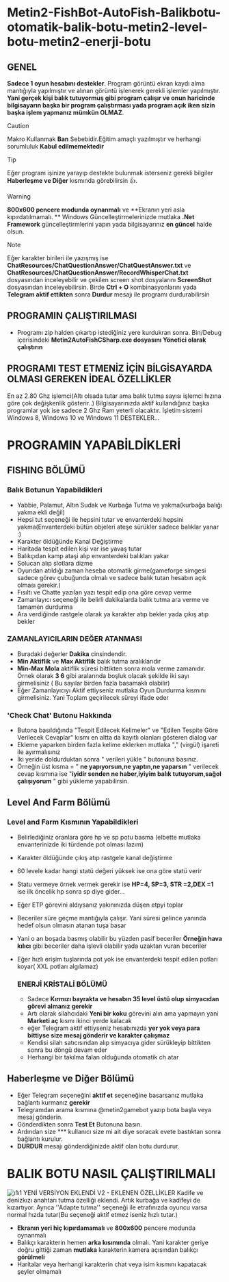 # Metin2-FishBot-AutoFish-Balikbotu-otomatik-balik-botu-metin2-level-botu-metin2-enerji-botu

## GENEL 

**Sadece 1 oyun hesabını destekler**. Program görüntü ekran kaydı alma mantığıyla yapılmıştır ve alınan görüntü işlenerek gerekli işlemler yapılmıştır. **Yani gerçek kişi balık tutuyormuş gibi program çalışır ve onun haricinde bilgisayarın başka bir program çalıştırması yada program açık iken sizin başka işlem yapmanız mümkün OLMAZ**.

> [!CAUTION]
> Makro Kullanmak **Ban** Sebebidir.Eğitim amaçlı yazılmıştır ve herhangi sorumluluk **Kabul edilmemektedir**


> [!TIP]
> Eğer program işinize yarayıp destekte bulunmak isterseniz gerekli bilgiler **Haberleşme ve Diğer** kısmında görebilirsin :+1:.


> [!WARNING]
> **800x600 pencere modunda oynanmalı** ve **Ekranın yeri asla kıpırdatılmamalı. **
> Windows Güncelleştirmelerinizde mutlaka **.Net Framework** güncelleştirmlerini yapın yada bilgisayarınız **en güncel** halde olsun.


> [!NOTE]
> Eğer karakter birileri ile yazışmış ise **ChatResources/ChatQuestionAnswer/ChatQuestAnswer.txt** ve
> **ChatResources/ChatQuestionAnswer/RecordWhisperChat.txt** dosyasından inceleyebilir
> ve çekilen screen shot dosyalarını **ScreenShot** dosyasından inceleyebilirsin.
> Birde **Ctrl + O** kombinasyonlarını yada **Telegram aktif ettikten** sonra
> **Durdur** mesajı ile programı durdurabilirsin



## PROGRAMIN ÇALIŞTIRILMASI
* Programı zip halden çıkartıp istediğiniz yere kurdukran sonra. Bin/Debug içerisindeki **Metin2AutoFishCSharp.exe dosyasını Yönetici olarak çalıştırın**

## PROGRAMI TEST ETMENİZ İÇİN BİLGİSAYARDA OLMASI GEREKEN İDEAL ÖZELLİKLER

En az 2.80 Ghz işlemci(Altı olsada tutar ama balık tutma sayısı işlemci hızına göre çok değişkenlik gösterir..)
Bilgisayarınızda aktif kullandığınız başka programlar yok ise sadece 2 Ghz Ram yeterli olacaktır.
İşletim sistemi Windows 8, Windows 10 ve Windows 11 DESTEKLER...

# PROGRAMIN YAPABİLDİKLERİ

## FISHING BÖLÜMÜ

### Balık Botunun Yapabildikleri

- Yabbie, Palamut, Altın Sudak ve Kurbağa Tutma ve yakma(kurbağa balığı yakma ekli değil)
- Hepsi tut seçeneği ile hepsini tutar ve envanterdeki hepsini yakma(Envanterdeki bütün objeleri ateşe sürükler sadece balıklar yanar :) 
- Karakter öldüğünde Kanal Değiştirme
- Haritada tespit edilen kişi var ise yavaş tutar
- Balıkçıdan kamp ataşi alıp envanterdeki balıkları yakar
- Solucan alıp slotlara dizme
- Oyundan atıldığı zaman heseba otomatik girme(gameforge simgesi sadece görev çubuğunda olmalı ve sadece balık tutan hesabın açık olması gerekir.)
- Fısıltı ve Chatte yazılan yazı tespit edip ona göre cevap verme
- Zamanlayıcı seçeneği ile belirli dakikalarda balık tutma ara verme ve tamamen durdurma
- Ara verdiğinde rastgele olarak ya karakter atıp bekler yada çıkış atıp bekler

 ### ZAMANLAYICILARIN DEĞER ATANMASI

 - Buradaki değerler **Dakika** cinsindendir.
 - **Min Aktiflik** ve **Max Aktiflik** balık tutma aralıklarıdır
 - **Min-Max Mola** aktiflik süresi bittikten sonra mola verme zamanıdır. Örnek olarak **3 6** gibi aralarında boşluk olacak şekilde iki sayı girmelisiniz ( Bu sayılar birden fazla basamaklı olabilir)
 - Eğer Zamanlayıcıyı Aktif ettiyseniz mutlaka Oyun Durdurma kısmını girmelisiniz. Yani Toplam geçirilecek süreyi ifade eder

   
  ### 'Check Chat' Butonu Hakkında

  - Butona basıldığında "Tespit Edilecek Kelimeler" ve "Edilen Tespite Göre Verilecek Cevaplar" kısmı en altta da kayıtlı olanları gösteren dialog var
  - Ekleme yaparken birden fazla kelime eklerken mutlaka "," (virgül) işareti ile ayırmalısınız
  - İki yeride doldurduktan sonra " verileri yükle " butonuna basınız.
  - Örneğin üst kısma = " **ne yapıyorsun,ne yaptın,ne yaparsın** " verilecek cevap kısmına ise "**iyidir senden ne haber,iyiyim balık tutuyorum,sağol çalışıyorum** " gibi yükleme yapabilirsin.

 ## Level And Farm Bölümü

 ### Level and Farm Kısmının Yapabildikleri

 - Belirlediğiniz oranlara göre hp ve sp potu basma (elbette mutlaka envanterinizde iki türdende pot olması lazım)
 - Karakter öldüğünde çıkış atıp rastgele kanal değiştirme
 - 60 levele kadar hangi statü değeri yüksek ise ona göre statü verir
 - Statu vermeye örnek vermek gerekir ise **HP=4, SP=3, STR =2,DEX =1** ise ilk öncelik hp sonra sp diye gider...
 - Eğer ETP görevini aldıysanız yakınınızda düşen etpyi toplar
 - Beceriler süre geçme mantığıyla çalışır. Yani süresi gelince yanında hedef olsun olmasın atanan tuşa basar
 - Yani o an boşada basmış olabilir bu yüzden pasif beceriler **Örneğin hava kılıcı** gibi beceriler daha işlevli olabilir yada uzaktan vuran beceriler
 - Eğer hızlı erişim tuşlarında pot yok ise envanterdeki tespit edilen potları koyar( XXL potları algılamaz)

   ### ENERJİ KRİSTALİ BÖLÜMÜ

   - Sadece **Kırmızı bayrakta ve hesabın 35 level üstü olup simyacıdan görevi almanız gerekir**
   - Artı olarak silahcıdaki **Yeni bir koku** görevini alın ama yapmayın yani **Marketi aç** kısmı ikinci yerde kalacak
   - eğer Telegram aktif ettiyseniz hesabınızda **yer yok veya para bittiyse size mesaj gönderir ve karakter çalışmaz**
   - Kendisi silah satıcısından alıp simyacıya gider sürükleyip bittikten sonra bu döngü devam eder
   - Herhangi bir takılma falan olduğunda otomatik ch atar
   
## Haberleşme ve Diğer Bölümü

- Eğer Telegram seçeneğini **aktif et** seçeneğine basarsanız mutlaka bağlantı kurmanız **gerekir**
- Telegramdan arama kısmına @metin2gamebot yazıp bota başla veya mesaj gönderin.
- Gönderdikten sonra **Test Et** Butonuna basın.
- Ardından size *** kullanıcı size mi ait diye soracak evete bastıktan sonra bağlantı kurulur.
- **DURDUR** mesajı gönderdiğinizde aktif olan botu durdurur.

# BALIK BOTU NASIL ÇALIŞTIRILMALI

![ı1ı1](https://github.com/user-attachments/assets/98d1c4ed-6728-4761-b873-b8842fe8c994)
YENİ VERSİYON EKLENDİ
V2 - EKLENEN ÖZELLİKLER
Kadife ve denizkızı anahtarı tutma özelliği eklendi.
Artık kurbağa ve kadifeyi de kızartıyor.
Ayrıca ''Adapte tutma'' seçeneği ile etrafınızda oyuncu varsa normal hızda tutar(Bu seçeneği aktif etmez iseniz hızlı tutar.)



* **Ekranın yeri hiç kıpırdamamalı** ve **800x600** pencere modunda oynanmalı
* Balıkçı karakterin hemen **arka kısımında** olmalı. Yani karakter geriye doğru gittiği zaman **mutlaka** karakterin kamera açısından balıkçı **görülmeli**
* Haritalar veya herhangi karakterin chat veya isim kısmını kapatacak şeyler olmamalı
